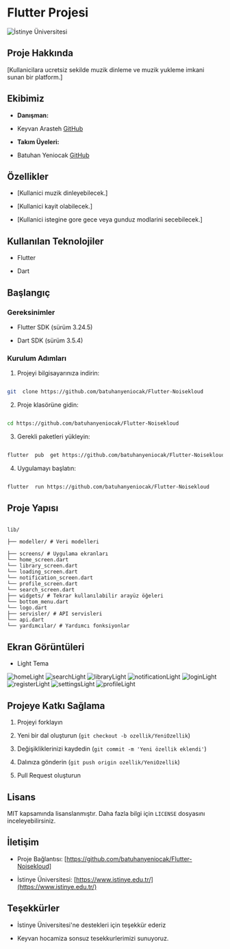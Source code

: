 
# Flutter Projesi

  

![İstinye Üniversitesi](https://www.unitededucation.com/linklogoch/istinye-university-logo.png)

  

## Proje Hakkında

[Kullanicilara ucretsiz sekilde muzik dinleme ve muzik yukleme imkani sunan bir platform.]

  

## Ekibimiz

-  **Danışman:**  
- Keyvan Arasteh [GitHub](https://github.com/keyvanarasteh)


-  **Takım Üyeleri:**

- Batuhan Yeniocak [GitHub](https://github.com/batuhanyeniocak)

  

## Özellikler

- [Kullanici muzik dinleyebilecek.]

- [Kullanici kayit olabilecek.]

- [Kullanici istegine gore gece veya gunduz modlarini secebilecek.]

  

## Kullanılan Teknolojiler

- Flutter

- Dart

  

## Başlangıç

  

### Gereksinimler

- Flutter SDK (sürüm 3.24.5)

- Dart SDK (sürüm 3.5.4)

  

### Kurulum Adımları

1. Projeyi bilgisayarınıza indirin:

```bash

git  clone https://github.com/batuhanyeniocak/Flutter-Noisekloud

```

  

2. Proje klasörüne gidin:

```bash

cd https://github.com/batuhanyeniocak/Flutter-Noisekloud

```

  

3. Gerekli paketleri yükleyin:

```bash

flutter  pub  get https://github.com/batuhanyeniocak/Flutter-Noisekloud

```

  

4. Uygulamayı başlatın:

```bash

flutter  run https://github.com/batuhanyeniocak/Flutter-Noisekloud

```

  

## Proje Yapısı

```

lib/

├── modeller/ # Veri modelleri

├── screens/ # Uygulama ekranları
└── home_screen.dart
└── library_screen.dart
└── loading_screen.dart
└── notification_screen.dart
└── profile_screen.dart
└── search_screen.dart
├── widgets/ # Tekrar kullanılabilir arayüz öğeleri
└── bottom_menu.dart
└── logo.dart
├── servisler/ # API servisleri
└── api.dart
└── yardımcılar/ # Yardımcı fonksiyonlar

```

  

## Ekran Görüntüleri

* Light Tema

![homeLight](assets\images\screenshots\lightTheme\homeScreen_SS.png)
![searchLight](assets\images\screenshots\lightTheme\searchScreen_SS.png)
![libraryLight](assets\images\screenshots\lightTheme\libraryScreen_SS.png)
![notificationLight](assets\images\screenshots\lightTheme\notificationScreen_SS.png)
![loginLight](assets\images\screenshots\lightTheme\loginScreen_SS.png)
![registerLight](assets\images\screenshots\lightTheme\registerScreen_SS.png)
![settingsLight](assets\images\screenshots\lightTheme\settingsScreen_SS.png)
![profileLight](assets\images\screenshots\lightTheme\profileScreen_SS.png)


  

## Projeye Katkı Sağlama

1. Projeyi forklayın

2. Yeni bir dal oluşturun (`git checkout -b ozellik/YeniOzellik`)

3. Değişikliklerinizi kaydedin (`git commit -m 'Yeni özellik eklendi'`)

4. Dalınıza gönderin (`git push origin ozellik/YeniOzellik`)

5. Pull Request oluşturun

  

## Lisans

MIT kapsamında lisanslanmıştır. Daha fazla bilgi için `LICENSE` dosyasını inceleyebilirsiniz.

  

## İletişim

- Proje Bağlantısı: [https://github.com/batuhanyeniocak/Flutter-Noisekloud]

- İstinye Üniversitesi: [https://www.istinye.edu.tr/](https://www.istinye.edu.tr/)

  

## Teşekkürler

- İstinye Üniversitesi'ne destekleri için teşekkür ederiz

- Keyvan hocamiza sonsuz tesekkurlerimizi sunuyoruz.
